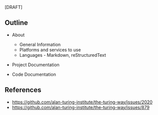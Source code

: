 [DRAFT]

## Outline

- About
  - General Information
  - Platforms and services to use
  - Languages - Markdown, reStructuredText
  
- Project Documentation

- Code Documentation

## References

- <https://github.com/alan-turing-institute/the-turing-way/issues/2020>
- <https://github.com/alan-turing-institute/the-turing-way/issues/879>
